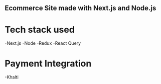## Ecommerce Site made with Next.js and Node.js

# Tech stack used
-Next.js
-Node
-Redux
-React Query

# Payment Integration 
-Khalti

